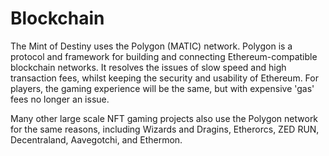 # Blockchain

The Mint of Destiny uses the Polygon (MATIC) network. Polygon is a protocol and framework for building and connecting Ethereum-compatible blockchain networks. It resolves the issues of slow speed and high transaction fees, whilst keeping the security and usability of Ethereum. For players, the gaming experience will be the same, but with expensive 'gas' fees no longer an issue.

Many other large scale NFT gaming projects also use the Polygon network for the same reasons, including Wizards and Dragins, Etherorcs, ZED RUN, Decentraland, Aavegotchi, and Ethermon.
